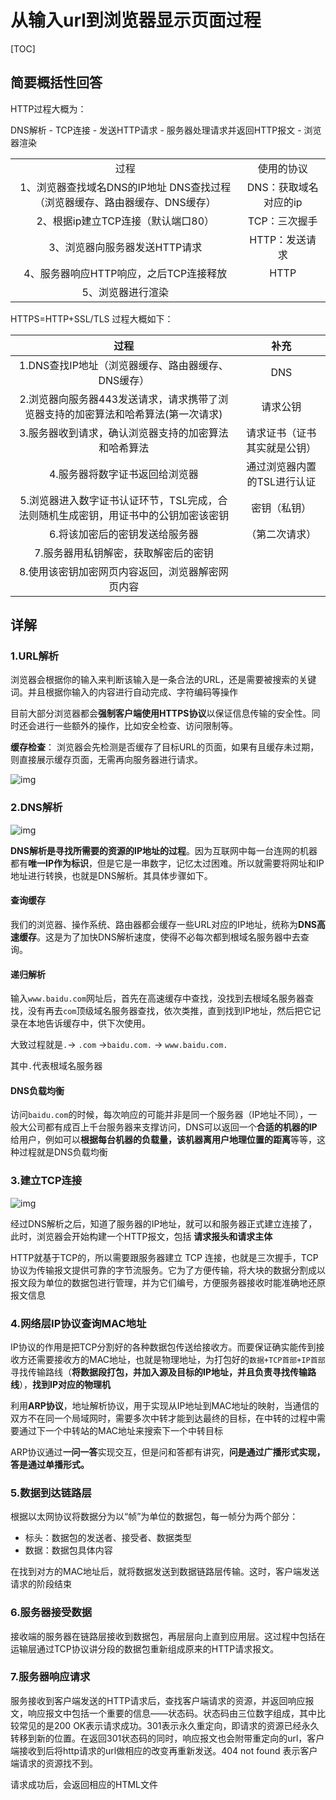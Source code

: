 # 从输入url到浏览器显示页面过程

[TOC]

## 简要概括性回答

HTTP过程大概为：

DNS解析 - TCP连接 - 发送HTTP请求 - 服务器处理请求并返回HTTP报文 - 浏览器渲染 

|                                                              |                       |
| :----------------------------------------------------------: | :-------------------: |
|                             过程                             |      使用的协议       |
| 1、浏览器查找域名DNS的IP地址 DNS查找过程（浏览器缓存、路由器缓存、DNS缓存） | DNS：获取域名对应的ip |
|              2、根据ip建立TCP连接（默认端口80）              |     TCP：三次握手     |
|                3、浏览器向服务器发送HTTP请求                 |    HTTP：发送请求     |
|            4、服务器响应HTTP响应，之后TCP连接释放            |         HTTP          |
|                      5、浏览器进行渲染                       |                       |



HTTPS=HTTP+SSL/TLS 过程大概如下：



|                             过程                             |             补充             |
| :----------------------------------------------------------: | :--------------------------: |
|      1.DNS查找IP地址（浏览器缓存、路由器缓存、DNS缓存）      |             DNS              |
| 2.浏览器向服务器443发送请求，请求携带了浏览器支持的加密算法和哈希算法(第一次请求) |           请求公钥           |
|     3.服务器收到请求，确认浏览器支持的加密算法和哈希算法     | 请求证书（证书其实就是公钥） |
|                4.服务器将数字证书返回给浏览器                | 通过浏览器内置的TSL进行认证  |
| 5.浏览器进入数字证书认证环节，TSL完成，合法则随机生成密钥，用证书中的公钥加密该密钥 |         密钥（私钥）         |
|                6.将该加密后的密钥发送给服务器                |        （第二次请求）        |
|             7.服务器用私钥解密，获取解密后的密钥             |                              |
|       8.使用该密钥加密网页内容返回，浏览器解密网页内容       |                              |









## 详解

### 1.URL解析

浏览器会根据你的输入来判断该输入是一条合法的URL，还是需要被搜索的关键词。并且根据你输入的内容进行自动完成、字符编码等操作

目前大部分浏览器都会**强制客户端使用HTTPS协议**以保证信息传输的安全性。同时还会进行一些额外的操作，比如安全检查、访问限制等。

**缓存检查**： 浏览器会先检测是否缓存了目标URL的页面，如果有且缓存未过期，则直接展示缓存页面，无需再向服务器进行请求。

![img](images/20201208150315.png)



### 2.DNS解析

![img](images/20201209141644.png)

**DNS解析是寻找所需要的资源的IP地址的过程**。因为互联网中每一台连网的机器都有**唯一IP作为标识**，但是它是一串数字，记忆太过困难。所以就需要将网址和IP地址进行转换，也就是DNS解析。其具体步骤如下。

#### 查询缓存

我们的浏览器、操作系统、路由器都会缓存一些URL对应的IP地址，统称为**DNS高速缓存**。这是为了加快DNS解析速度，使得不必每次都到根域名服务器中去查询。

#### 递归解析

输入`www.baidu.com`网址后，首先在高速缓存中查找，没找到去根域名服务器查找，没有再去`com`顶级域名服务器查找，依次类推，直到找到IP地址，然后把它记录在本地告诉缓存中，供下次使用。

大致过程就是`.`-> `.com` ->`baidu.com.` -> `www.baidu.com.`

其中`.`代表根域名服务器

#### DNS负载均衡

访问`baidu.com`的时候，每次响应的可能并非是同一个服务器（IP地址不同），一般大公司都有成百上千台服务器来支撑访问，DNS可以返回一个**合适的机器的IP**给用户，例如可以**根据每台机器的负载量，该机器离用户地理位置的距离**等等，这种过程就是DNS负载均衡



### 3.建立TCP连接

![img](images/20201209141851.png)

经过DNS解析之后，知道了服务器的IP地址，就可以和服务器正式建立连接了，此时，浏览器会开始构建一个HTTP报文，包括 **请求报头和请求主体**

HTTP就基于TCP的，所以需要跟服务器建立 TCP 连接，也就是三次握手，TCP协议为传输报文提供可靠的字节流服务。它为了方便传输，将大块的数据分割成以报文段为单位的数据包进行管理，并为它们编号，方便服务器接收时能准确地还原报文信息



### 4.网络层IP协议查询MAC地址

IP协议的作用是把TCP分割好的各种数据包传送给接收方。而要保证确实能传到接收方还需要接收方的MAC地址，也就是物理地址，为打包好的`数据+TCP首部+IP首部`寻找传输路线（**将数据段打包，并加入源及目标的IP地址，并且负责寻找传输路线**），**找到IP对应的物理机**

利用**ARP协议**，地址解析协议，用于实现从IP地址到MAC地址的映射，当通信的双方不在同一个局域网时，需要多次中转才能到达最终的目标，在中转的过程中需要通过下一个中转站的MAC地址来搜索下一个中转目标

ARP协议通过**一问一答**实现交互，但是问和答都有讲究，**问是通过广播形式实现，答是通过单播形式。**



### 5.数据到达链路层

根据以太网协议将数据分为以“帧”为单位的数据包，每一帧分为两个部分：

- 标头：数据包的发送者、接受者、数据类型
- 数据：数据包具体内容

在找到对方的MAC地址后，就将数据发送到数据链路层传输。这时，客户端发送请求的阶段结束



### 6.服务器接受数据

接收端的服务器在链路层接收到数据包，再层层向上直到应用层。这过程中包括在运输层通过TCP协议讲分段的数据包重新组成原来的HTTP请求报文。



### 7.服务器响应请求

服务接收到客户端发送的HTTP请求后，查找客户端请求的资源，并返回响应报文，响应报文中包括一个重要的信息——状态码。状态码由三位数字组成，其中比较常见的是200 OK表示请求成功。301表示永久重定向，即请求的资源已经永久转移到新的位置。在返回301状态码的同时，响应报文也会附带重定向的url，客户端接收到后将http请求的url做相应的改变再重新发送。404 not found 表示客户端请求的资源找不到。

请求成功后，会返回相应的HTML文件